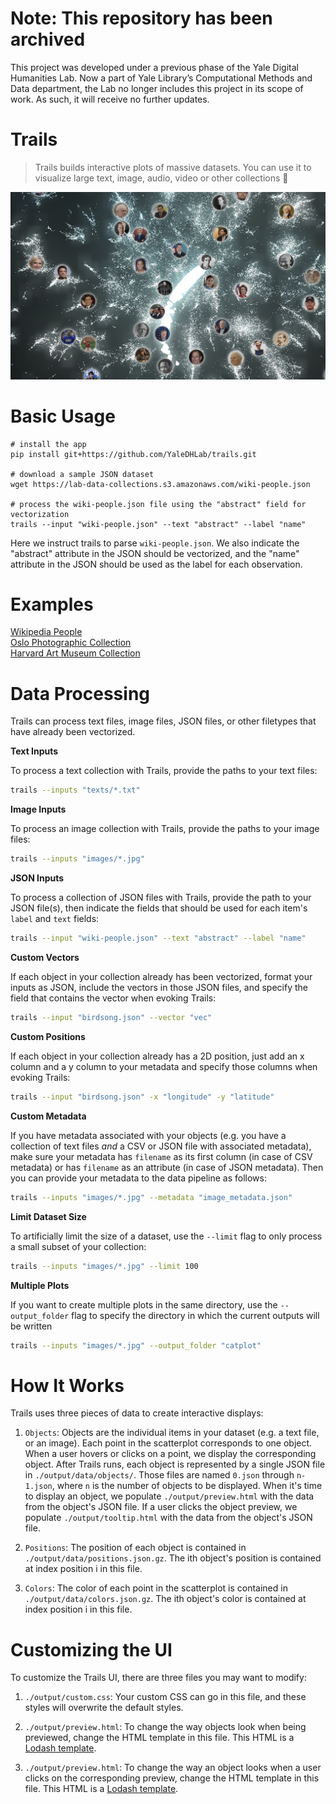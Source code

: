 # Note: This repository has been archived
This project was developed under a previous phase of the Yale Digital Humanities Lab. Now a part of Yale Library’s Computational Methods and Data department, the Lab no longer includes this project in its scope of work. As such, it will receive no further updates.


# Trails

> Trails builds interactive plots of massive datasets. You can use it to visualize large text, image, audio, video or other collections 💫

![App preview](/trails/web/assets/images/preview.png?raw=true)

# Basic Usage

```
# install the app
pip install git+https://github.com/YaleDHLab/trails.git

# download a sample JSON dataset
wget https://lab-data-collections.s3.amazonaws.com/wiki-people.json

# process the wiki-people.json file using the "abstract" field for vectorization
trails --input "wiki-people.json" --text "abstract" --label "name"
```

Here we instruct trails to parse `wiki-people.json`. We also indicate the "abstract" attribute in the JSON should be vectorized, and the "name" attribute in the JSON should be used as the label for each observation.

# Examples

[Wikipedia People](https://lab-apps.s3-us-west-2.amazonaws.com/sketches/trails/index.html)<br/>
[Oslo Photographic Collection](https://lab-apps.s3-us-west-2.amazonaws.com/trails/oslo/index.html)<br/>
[Harvard Art Museum Collection](https://lab-apps.s3-us-west-2.amazonaws.com/trails/image-data/index.html)<br/>

# Data Processing

Trails can process text files, image files, JSON files, or other filetypes that have already been vectorized.

**Text Inputs**

To process a text collection with Trails, provide the paths to your text files:

```bash
trails --inputs "texts/*.txt"
```

**Image Inputs**

To process an image collection with Trails, provide the paths to your image files:

```bash
trails --inputs "images/*.jpg"
```

**JSON Inputs**

To process a collection of JSON files with Trails, provide the path to your JSON file(s), then indicate the fields that should be used for each item's `label` and `text` fields:

```bash
trails --input "wiki-people.json" --text "abstract" --label "name"
```

**Custom Vectors**

If each object in your collection already has been vectorized, format your inputs as JSON, include the vectors in those JSON files, and specify the field that contains the vector when evoking Trails:

```bash
trails --input "birdsong.json" --vector "vec"
```

**Custom Positions**

If each object in your collection already has a 2D position, just add an x column and a y column to your metadata and specify those columns when evoking Trails:

```bash
trails --input "birdsong.json" -x "longitude" -y "latitude"
```

**Custom Metadata**

If you have metadata associated with your objects (e.g. you have a collection of text files _and_ a CSV or JSON file with associated metadata), make sure your metadata has `filename` as its first column (in case of CSV metadata) or has `filename` as an attribute (in case of JSON metadata). Then you can provide your metadata to the data pipeline as follows:

```bash
trails --inputs "images/*.jpg" --metadata "image_metadata.json"
```

**Limit Dataset Size**

To artificially limit the size of a dataset, use the `--limit` flag to only process a small subset of your collection:

```bash
trails --inputs "images/*.jpg" --limit 100
```

**Multiple Plots**

If you want to create multiple plots in the same directory, use the `--output_folder` flag to specify the directory in which the current outputs will be written

```bash
trails --inputs "images/*.jpg" --output_folder "catplot"
```

# How It Works

Trails uses three pieces of data to create interactive displays:

1) `Objects`: Objects are the individual items in your dataset (e.g. a text file, or an image). Each point in the scatterplot corresponds to one object. When a user hovers or clicks on a point, we display the corresponding object. After Trails runs, each object is represented by a single JSON file in `./output/data/objects/`. Those files are named `0.json` through `n-1.json`, where `n` is the number of objects to be displayed. When it's time to display an object, we populate `./output/preview.html` with the data from the object's JSON file. If a user clicks the object preview, we populate `./output/tooltip.html` with the data from the object's JSON file.

2) `Positions`: The position of each object is contained in `./output/data/positions.json.gz`. The ith object's position is contained at index position i in this file.

3) `Colors`: The color of each point in the scatterplot is contained in `./output/data/colors.json.gz`. The ith object's color is contained at index position i in this file.

# Customizing the UI

To customize the Trails UI, there are three files you may want to modify:

1) `./output/custom.css`: Your custom CSS can go in this file, and these styles will overwrite the default styles.

2) `./output/preview.html`: To change the way objects look when being previewed, change the HTML template in this file. This HTML is a [Lodash template](https://lodash.com/docs/4.17.15#template).

3) `./output/preview.html`: To change the way an object looks when a user clicks on the corresponding preview, change the HTML template in this file. This HTML is a [Lodash template](https://lodash.com/docs/4.17.15#template).
